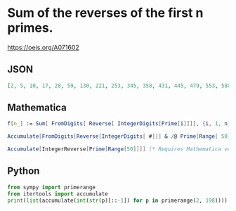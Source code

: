 # Sum of the reverses of the first n primes\.
https://oeis.org/A071602
## JSON
```JSON
[2, 5, 10, 17, 28, 59, 130, 221, 253, 345, 358, 431, 445, 479, 553, 588, 683, 699, 775, 792, 829, 926, 964, 1062, 1141, 1242, 1543, 2244, 3145, 3456, 4177, 4308, 5039, 5970, 6911, 7062, 7813, 8174, 8935, 9306, 10277, 10458, 10649, 11040, 11831]
```
## Mathematica
```Mathematica
f[n_] := Sum[ FromDigits[ Reverse[ IntegerDigits[Prime[i]]]], {i, 1, n}]; Table[ f[n], {n, 1, 50}]
```
```Mathematica
Accumulate[FromDigits[Reverse[IntegerDigits[ #]]] & /@ Prime[Range[ 50]]]  (* _Harvey P. Dale_, Jan 27 2011 *)
```
```Mathematica
Accumulate[IntegerReverse[Prime[Range[50]]]] (* Requires Mathematica version 10 or later *) (* _Harvey P. Dale_, Oct 10 2020 *)
```
## Python
```Python
from sympy import primerange
from itertools import accumulate
print(list(accumulate(int(str(p)[::-1]) for p in primerange(2, 198)))) # _Michael S. Branicky_, Jun 24 2022
```
